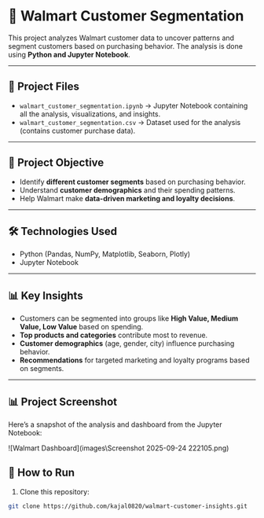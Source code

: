 # 🛒 Walmart Customer Segmentation

This project analyzes Walmart customer data to uncover patterns and segment customers based on purchasing behavior. The analysis is done using **Python and Jupyter Notebook**.

---

## 📂 Project Files

- `walmart_customer_segmentation.ipynb` → Jupyter Notebook containing all the analysis, visualizations, and insights.  
- `walmart_customer_segmentation.csv` → Dataset used for the analysis (contains customer purchase data).  

---

## 🔑 Project Objective

- Identify **different customer segments** based on purchasing behavior.  
- Understand **customer demographics** and their spending patterns.  
- Help Walmart make **data-driven marketing and loyalty decisions**.  

---

## 🛠️ Technologies Used

- Python (Pandas, NumPy, Matplotlib, Seaborn, Plotly)  
- Jupyter Notebook  

---

## 📊 Key Insights

- Customers can be segmented into groups like **High Value, Medium Value, Low Value** based on spending.  
- **Top products and categories** contribute most to revenue.  
- **Customer demographics** (age, gender, city) influence purchasing behavior.  
- **Recommendations** for targeted marketing and loyalty programs based on segments.  

---
## 📊 Project Screenshot

Here’s a snapshot of the analysis and dashboard from the Jupyter Notebook:

![Walmart Dashboard](images\Screenshot 2025-09-24 222105.png)


## 🚀 How to Run

1. Clone this repository:
```bash
git clone https://github.com/kajal0820/walmart-customer-insights.git



